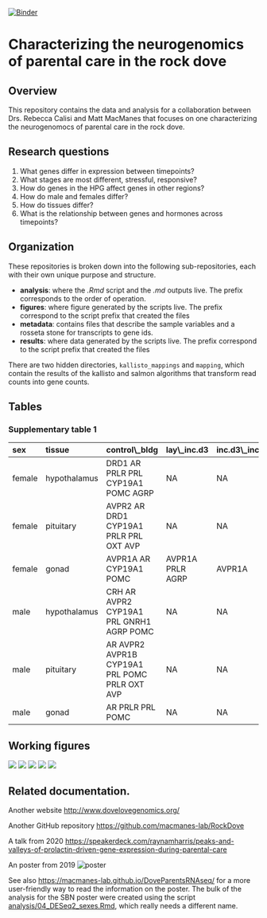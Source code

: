 [![Binder](https://mybinder.org/badge_logo.svg)](https://mybinder.org/v2/gh/macmanes-lab/DoveParentsRNAseq/master?urlpath=rstudio)

# Characterizing the neurogenomics of parental care in the rock dove

## Overview

This repository contains the data and analysis for a collaboration between Drs. Rebecca Calisi and Matt MacManes that focuses on one characterizing the neurogenomocs of parental care in the rock dove.

## Research questions

1. What genes differ in expression between timepoints?
1. What stages are most different, stressful, responsive? 
1. How do genes in the HPG affect genes in other regions?
1. How do male and females differ?
1. How do tissues differ?
1. What is the relationship between genes and hormones across timepoints?


## Organization

These repositories is broken down into the following sub-repositories, each with their own unique purpose and structure.

- **analysis**: where the *.Rmd* script and the *.md* outputs live. The prefix corresponds to the order of operation. 
- **figures**: where figure generated by the scripts live. The prefix correspond to the script prefix that created the files
- **metadata**: contains files that describe the sample variables and a rosseta stone for transcripts to gene ids. 
- **results**: where data generated by the scripts live. The prefix correspond to the script prefix that created the files

There are two hidden directories, `kallisto_mappings` and `mapping`, which contain the results of the kallisto and salmon algorithms that transform read counts into gene counts.  

## Tables

### Supplementary table 1


<table>
<thead>
<tr>
<th style="text-align:left;">
sex
</th>
<th style="text-align:left;">
tissue
</th>
<th style="text-align:left;">
control\_bldg
</th>
<th style="text-align:left;">
lay\_inc.d3
</th>
<th style="text-align:left;">
inc.d3\_inc.d9
</th>
<th style="text-align:left;">
inc.d9\_inc.d17
</th>
<th style="text-align:left;">
hatch\_n5
</th>
</tr>
</thead>
<tbody>
<tr>
<td style="text-align:left;">
female
</td>
<td style="text-align:left;">
hypothalamus
</td>
<td style="text-align:left;">
DRD1 AR PRLR PRL CYP19A1 POMC AGRP
</td>
<td style="text-align:left;">
NA
</td>
<td style="text-align:left;">
NA
</td>
<td style="text-align:left;">
NA
</td>
<td style="text-align:left;">
DRD1 CYP19A1 POMC
</td>
</tr>
<tr>
<td style="text-align:left;">
female
</td>
<td style="text-align:left;">
pituitary
</td>
<td style="text-align:left;">
AVPR2 AR DRD1 CYP19A1 PRLR PRL OXT AVP
</td>
<td style="text-align:left;">
NA
</td>
<td style="text-align:left;">
NA
</td>
<td style="text-align:left;">
PRL
</td>
<td style="text-align:left;">
AVPR2 PRL
</td>
</tr>
<tr>
<td style="text-align:left;">
female
</td>
<td style="text-align:left;">
gonad
</td>
<td style="text-align:left;">
AVPR1A AR CYP19A1 POMC
</td>
<td style="text-align:left;">
AVPR1A PRLR AGRP
</td>
<td style="text-align:left;">
AVPR1A
</td>
<td style="text-align:left;">
NA
</td>
<td style="text-align:left;">
NA
</td>
</tr>
<tr>
<td style="text-align:left;">
male
</td>
<td style="text-align:left;">
hypothalamus
</td>
<td style="text-align:left;">
CRH AR AVPR2 CYP19A1 PRL GNRH1 AGRP POMC
</td>
<td style="text-align:left;">
NA
</td>
<td style="text-align:left;">
NA
</td>
<td style="text-align:left;">
AR
</td>
<td style="text-align:left;">
NA
</td>
</tr>
<tr>
<td style="text-align:left;">
male
</td>
<td style="text-align:left;">
pituitary
</td>
<td style="text-align:left;">
AR AVPR2 AVPR1B CYP19A1 PRL POMC PRLR OXT AVP
</td>
<td style="text-align:left;">
NA
</td>
<td style="text-align:left;">
NA
</td>
<td style="text-align:left;">
PRL
</td>
<td style="text-align:left;">
NA
</td>
</tr>
<tr>
<td style="text-align:left;">
male
</td>
<td style="text-align:left;">
gonad
</td>
<td style="text-align:left;">
AR PRLR PRL POMC
</td>
<td style="text-align:left;">
NA
</td>
<td style="text-align:left;">
NA
</td>
<td style="text-align:left;">
NA
</td>
<td style="text-align:left;">
NA
</td>
</tr>
</tbody>
</table>



## Working figures

![](./figures/fig1-1.png)
![](./figures/fig2-1.png)
![](./figures/fig3-1.png)
![](./figures/fig4-1.png)
![](./figures/fig5-1.png)



## Related documentation.

Another website <http://www.dovelovegenomics.org/>

Another GitHub repository <https://github.com/macmanes-lab/RockDove> 

A talk from 2020 <https://speakerdeck.com/raynamharris/peaks-and-valleys-of-prolactin-driven-gene-expression-during-parental-care>

An poster from 2019
![poster](./figures/sbnposter/SBN.png)

See also <https://macmanes-lab.github.io/DoveParentsRNAseq/> for a more user-friendly way to read the information on the poster. The bulk of the analysis for the SBN poster were created using the script [analysis/04_DESeq2_sexes.Rmd](https://github.com/macmanes-lab/DoveParentsRNAseq/blob/master/analysis/04_DESeq2_sexes.Rmd), which really needs a different name. 